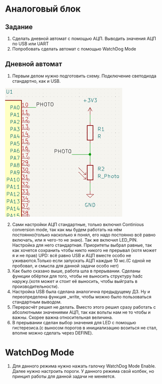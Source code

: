 # Аналоговый блок

## Задание
1) Сделать дневной автомат с помощью АЦП. Выводить значения АЦП по USB или UART
2) Попробовать сделать автомат с помощью WatchDog Mode

## Дневной автомат
1) Первым делом нужно подготовить схему. Подключение светодиода стандартно, как и USB.

![Схема датчика](./Images/Scheme.png)

2) Сами настройки АЦП стандартные, только включил Continious conversion mode, так как мы будем работать на нём постоянно(только насколько я понял, его надо постоянно всё равно включать, или я чего-то не знаю). Так же включил LED_PIN. Настройка для него стандартная. Приоритеты выбрал равные, так как хочется сохранить чтобы никто никого не прерывал (хотя может я и не прав)
UPD: всё равно USB и АЦП вместе особо не уживаются.Только если запускать АЦП каждые 10 мс.(С одной не пробовал, и смысла для данной задачи особо нет)
3) Как было сказано выше, работа шла в прерывании. Сделаны функции обёртки для того, чтобы не выносить структуру hadc наружу.(хотя может и стоит её выносить, чтобы выйграть в производительности).
4) Настройка USB была сделана аналогична предыдущему ДЗ. Ну и переопределена функция _write, чтобы можно было пользоваться стандартным выводом.
5) Перерасчёт решил не делать. Вместо этого решил сразу работать с абсолютными значениями АЦП, так как вольты нам не то чтобы и важны. Скорее важна относительная величина.
6) В прерывании сделан выбор значения для LED с помощью гистерезиса.(с выносом порогов в инициализацию возиться не стал, вполне можно сделать через DEFINE).

# WatchDog Mode
1) Для данного режима нужно нажать галочку WatchDog Mode Enable. Далее нужно настроить пороги. У данного режима свой колбек, но принцип работы для данной задачи не меняется.